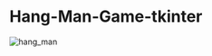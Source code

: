# Hang-Man-Game-tkinter

![hang_man](https://user-images.githubusercontent.com/58632626/152143437-52b66f69-02cc-45ba-9bdc-d51a3d8172fe.png)
